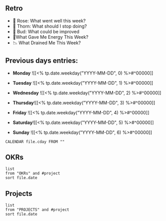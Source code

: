 ## Retro
-   🌹 Rose: What went well this week?
-   🌵 Thorn: What should I stop doing?
-   🌱 Bud: What could be improved
-   🔋What Gave Me Energy This Week?
-   📉 What Drained Me This Week?

## Previous days entries:
- **Monday** ![[<% tp.date.weekday("YYYY-MM-DD", 0) %>#^00000]]
- **Tuesday** ![[<% tp.date.weekday("YYYY-MM-DD", 1) %>#^00000]]

- **Wednesday** ![[<% tp.date.weekday("YYYY-MM-DD", 2) %>#^00000]]

- **Thursday**![[<% tp.date.weekday("YYYY-MM-DD", 3) %>#^00000]]

- **Friday** ![[<% tp.date.weekday("YYYY-MM-DD", 4) %>#^00000]]

- **Saturday**![[<% tp.date.weekday("YYYY-MM-DD", 5) %>#^00000]]

- **Sunday** ![[<% tp.date.weekday("YYYY-MM-DD", 6) %>#^00000]]
```dataview
CALENDAR file.cday FROM ""
```

## OKRs
```dataview
list
from "OKRs" and #project 
sort file.date
```
## Projects
```dataview
list
from "PROJECTS" and #project 
sort file.date
```
